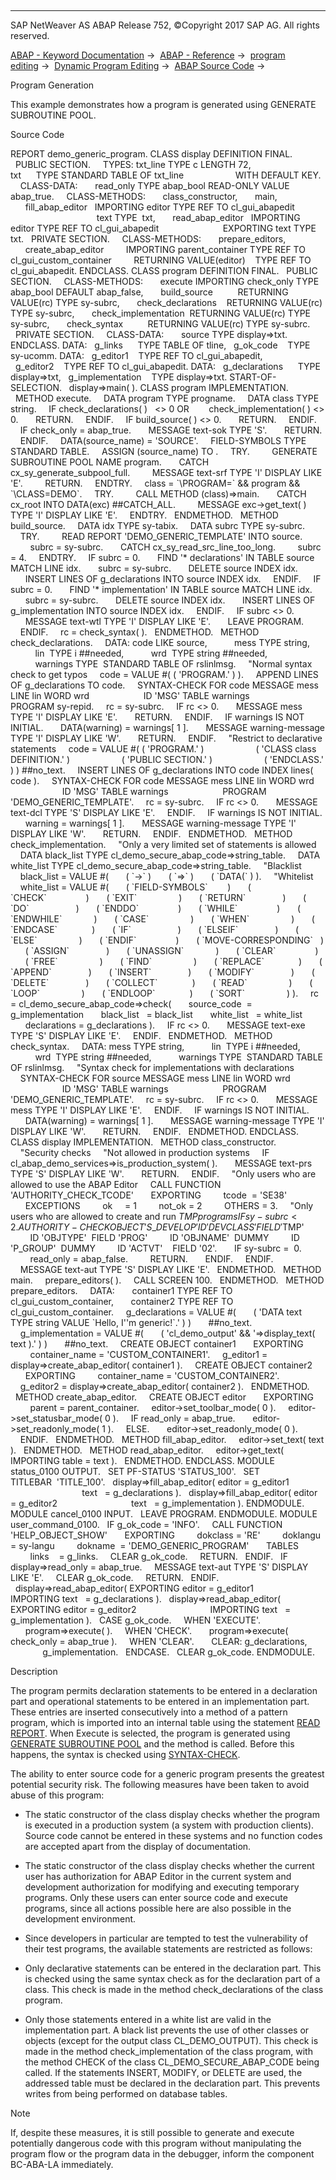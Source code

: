   

* * *

SAP NetWeaver AS ABAP Release 752, ©Copyright 2017 SAP AG. All rights reserved.

[ABAP - Keyword Documentation](https://help.sap.com/doc/abapdocu_752_index_htm/7.52/en-US/abenabap.htm) →  [ABAP - Reference](https://help.sap.com/doc/abapdocu_752_index_htm/7.52/en-US/abenabap_reference.htm) →  [program editing](https://help.sap.com/doc/abapdocu_752_index_htm/7.52/en-US/abenprogram_editing.htm) →  [Dynamic Program Editing](https://help.sap.com/doc/abapdocu_752_index_htm/7.52/en-US/abenabap_language_dynamic.htm) →  [ABAP Source Code](https://help.sap.com/doc/abapdocu_752_index_htm/7.52/en-US/abenabap_generic_program.htm) → 

Program Generation

This example demonstrates how a program is generated using GENERATE SUBROUTINE POOL.

Source Code

REPORT demo\_generic\_program.
CLASS display DEFINITION FINAL.
  PUBLIC SECTION.
    TYPES: txt\_line TYPE c LENGTH 72,
           txt      TYPE STANDARD TABLE OF txt\_line
                    WITH DEFAULT KEY.
    CLASS-DATA:
      read\_only TYPE abap\_bool READ-ONLY VALUE abap\_true.
    CLASS-METHODS:
      class\_constructor,
      main,
      fill\_abap\_editor   IMPORTING editor TYPE REF TO cl\_gui\_abapedit
                                   text TYPE  txt,
      read\_abap\_editor   IMPORTING editor TYPE REF TO cl\_gui\_abapedit
                         EXPORTING text TYPE txt.
  PRIVATE SECTION.
    CLASS-METHODS:
      prepare\_editors,
      create\_abap\_editor
        IMPORTING parent\_container TYPE REF TO cl\_gui\_custom\_container
        RETURNING VALUE(editor)    TYPE REF TO cl\_gui\_abapedit.
ENDCLASS.
CLASS program DEFINITION FINAL.
  PUBLIC SECTION.
    CLASS-METHODS:
      execute IMPORTING check\_only TYPE abap\_bool DEFAULT abap\_false,
      build\_source          RETURNING VALUE(rc) TYPE sy-subrc,
      check\_declarations    RETURNING VALUE(rc) TYPE sy-subrc,
      check\_implementation  RETURNING VALUE(rc) TYPE sy-subrc,
      check\_syntax          RETURNING VALUE(rc) TYPE sy-subrc.
  PRIVATE SECTION.
    CLASS-DATA:
      source TYPE display=>txt.
ENDCLASS.
DATA:
  g\_links      TYPE TABLE OF tline,
  g\_ok\_code    TYPE sy-ucomm.
DATA:
  g\_editor1    TYPE REF TO cl\_gui\_abapedit,
  g\_editor2    TYPE REF TO cl\_gui\_abapedit.
DATA:
  g\_declarations      TYPE display=>txt,
  g\_implementation    TYPE display=>txt.
START-OF-SELECTION.
  display=>main( ).
CLASS program IMPLEMENTATION.
  METHOD execute.
    DATA program TYPE progname.
    DATA class TYPE string.
    IF check\_declarations( )   <> 0 OR
       check\_implementation( ) <> 0.
      RETURN.
    ENDIF.
    IF build\_source( ) <> 0.
      RETURN.
    ENDIF.
    IF check\_only = abap\_true.
      MESSAGE text-sok TYPE 'S'.
      RETURN.
    ENDIF.
    DATA(source\_name) = 'SOURCE'.
    FIELD-SYMBOLS <source> TYPE STANDARD TABLE.
    ASSIGN (source\_name) TO <source>.
    TRY.
        GENERATE SUBROUTINE POOL <source> NAME program.
      CATCH cx\_sy\_generate\_subpool\_full.
        MESSAGE text-srf TYPE 'I' DISPLAY LIKE 'E'.
        RETURN.
    ENDTRY.
    class = \`\\PROGRAM=\` && program && \`\\CLASS=DEMO\`.
    TRY.
        CALL METHOD (class)=>main.
      CATCH cx\_root INTO DATA(exc) ##CATCH\_ALL.
        MESSAGE exc->get\_text( ) TYPE 'I' DISPLAY LIKE 'E'.
    ENDTRY.
  ENDMETHOD.
  METHOD build\_source.
    DATA idx TYPE sy-tabix.
    DATA subrc TYPE sy-subrc.
    TRY.
        READ REPORT 'DEMO\_GENERIC\_TEMPLATE' INTO source.
        subrc = sy-subrc.
      CATCH cx\_sy\_read\_src\_line\_too\_long.
        subrc = 4.
    ENDTRY.
    IF subrc = 0.
      FIND '\* declarations' IN TABLE source MATCH LINE idx.
      subrc = sy-subrc.
      DELETE source INDEX idx.
      INSERT LINES OF g\_declarations INTO source INDEX idx.
    ENDIF.
    IF subrc = 0.
      FIND '\* implementation' IN TABLE source MATCH LINE idx.
      subrc = sy-subrc.
      DELETE source INDEX idx.
      INSERT LINES OF g\_implementation INTO source INDEX idx.
    ENDIF.
    IF subrc <> 0.
      MESSAGE text-wtl TYPE 'I' DISPLAY LIKE 'E'.
      LEAVE PROGRAM.
    ENDIF.
    rc = check\_syntax( ).
  ENDMETHOD.
  METHOD check\_declarations.
    DATA: code LIKE source,
          mess TYPE string,
          lin  TYPE i ##needed,
          wrd  TYPE string ##needed,
          warnings TYPE  STANDARD TABLE OF rslinlmsg.
    "Normal syntax check to get typos
    code = VALUE #( ( 'PROGRAM.' ) ).
    APPEND LINES OF g\_declarations TO code.
    SYNTAX-CHECK FOR code MESSAGE mess LINE lin WORD wrd
                     ID 'MSG' TABLE warnings
                     PROGRAM sy-repid.
    rc = sy-subrc.
    IF rc <> 0.
      MESSAGE mess TYPE 'I' DISPLAY LIKE 'E'.
      RETURN.
    ENDIF.
    IF warnings IS NOT INITIAL.
      DATA(warning) = warnings\[ 1 \].
      MESSAGE warning-message TYPE 'I' DISPLAY LIKE 'W'.
      RETURN.
    ENDIF.
    "Restrict to declarative statements
    code = VALUE #( ( 'PROGRAM.' )
                    ( 'CLASS class DEFINITION.' )
                    ( 'PUBLIC SECTION.' )
                    ( 'ENDCLASS.' ) ) ##no\_text.
    INSERT LINES OF g\_declarations INTO code INDEX lines( code ).
    SYNTAX-CHECK FOR code MESSAGE mess LINE lin WORD wrd
                     ID 'MSG' TABLE warnings
                     PROGRAM 'DEMO\_GENERIC\_TEMPLATE'.
    rc = sy-subrc.
    IF rc <> 0.
      MESSAGE text-dcl TYPE 'S' DISPLAY LIKE 'E'.
    ENDIF.
    IF warnings IS NOT INITIAL.
      warning = warnings\[ 1 \].
      MESSAGE warning-message TYPE 'I' DISPLAY LIKE 'W'.
      RETURN.
    ENDIF.
  ENDMETHOD.
  METHOD check\_implementation.
    "Only a very limited set of statements is allowed
    DATA black\_list TYPE cl\_demo\_secure\_abap\_code=>string\_table.
    DATA white\_list TYPE cl\_demo\_secure\_abap\_code=>string\_table.
    "Blacklist
    black\_list = VALUE #(
      ( \`->\` )
      ( \`=>\` )
      ( \`DATA(\` ) ).
    "Whitelist
    white\_list = VALUE #(
      ( \`FIELD-SYMBOLS\`        )
      ( \`CHECK\`                )
      ( \`EXIT\`                 )
      ( \`RETURN\`               )
      ( \`DO\`                   )
      ( \`ENDDO\`                )
      ( \`WHILE\`                )
      ( \`ENDWHILE\`             )
      ( \`CASE\`                 )
      ( \`WHEN\`                 )
      ( \`ENDCASE\`              )
      ( \`IF\`                   )
      ( \`ELSEIF\`               )
      ( \`ELSE\`                 )
      ( \`ENDIF\`                )
      ( \`MOVE-CORRESPONDING\`   )
      ( \`ASSIGN\`               )
      ( \`UNASSIGN\`             )
      ( \`CLEAR\`                )
      ( \`FREE\`                 )
      ( \`FIND\`                 )
      ( \`REPLACE\`              )
      ( \`APPEND\`               )
      ( \`INSERT\`               )
      ( \`MODIFY\`               )
      ( \`DELETE\`               )
      ( \`COLLECT\`              )
      ( \`READ\`                 )
      ( \`LOOP\`                 )
      ( \`ENDLOOP\`              )
      ( \`SORT\`                 ) ).
    rc = cl\_demo\_secure\_abap\_code=>check(
      source\_code  = g\_implementation
      black\_list   = black\_list
      white\_list   = white\_list
      declarations = g\_declarations ).
    IF rc <> 0.
      MESSAGE text-exe TYPE 'S' DISPLAY LIKE 'E'.
    ENDIF.
  ENDMETHOD.
  METHOD check\_syntax.
    DATA: mess TYPE string,
          lin  TYPE i ##needed,
          wrd  TYPE string ##needed,
          warnings TYPE  STANDARD TABLE OF rslinlmsg.
    "Syntax check for implementations with declarations
    SYNTAX-CHECK FOR source MESSAGE mess LINE lin WORD wrd
                     ID 'MSG' TABLE warnings
                     PROGRAM 'DEMO\_GENERIC\_TEMPLATE'.
    rc = sy-subrc.
    IF rc <> 0.
      MESSAGE mess TYPE 'I' DISPLAY LIKE 'E'.
    ENDIF.
    IF warnings IS NOT INITIAL.
      DATA(warning) = warnings\[ 1 \].
      MESSAGE warning-message TYPE 'I' DISPLAY LIKE 'W'.
      RETURN.
    ENDIF.
  ENDMETHOD.
ENDCLASS.
CLASS display IMPLEMENTATION.
  METHOD class\_constructor.
    "Security checks
    "Not allowed in production systems
    IF cl\_abap\_demo\_services=>is\_production\_system( ).
      MESSAGE text-prs TYPE 'S' DISPLAY LIKE 'W'.
      RETURN.
    ENDIF.
    "Only users who are allowed to use the ABAP Editor
    CALL FUNCTION 'AUTHORITY\_CHECK\_TCODE'
      EXPORTING
        tcode  = 'SE38'
      EXCEPTIONS
        ok     = 1
        not\_ok = 2
        OTHERS = 3.
    "Only users who are allowed to create and run $TMP programs
    IF sy-subrc < 2.
      AUTHORITY-CHECK OBJECT 'S\_DEVELOP'
        ID 'DEVCLASS' FIELD '$TMP'
        ID 'OBJTYPE'  FIELD 'PROG'
        ID 'OBJNAME'  DUMMY
        ID 'P\_GROUP'  DUMMY
        ID 'ACTVT'    FIELD '02'.
      IF sy-subrc =  0.
        read\_only = abap\_false.
        RETURN.
      ENDIF.
    ENDIF.
    MESSAGE text-aut TYPE 'S' DISPLAY LIKE 'E'.
  ENDMETHOD.
  METHOD main.
    prepare\_editors( ).
    CALL SCREEN 100.
  ENDMETHOD.
  METHOD prepare\_editors.
    DATA:
      container1 TYPE REF TO cl\_gui\_custom\_container,
      container2 TYPE REF TO cl\_gui\_custom\_container.
    g\_declarations = VALUE #(
      ( 'DATA text TYPE string VALUE \`Hello, I''m generic!\`.' ) )
      ##no\_text.
    g\_implementation = VALUE #(
      ( 'cl\_demo\_output' && '=>display\_text( text ).' ) )
      ##no\_text.
    CREATE OBJECT container1
      EXPORTING
        container\_name = 'CUSTOM\_CONTAINER1'.
    g\_editor1 = display=>create\_abap\_editor( container1 ).
    CREATE OBJECT container2
      EXPORTING
        container\_name = 'CUSTOM\_CONTAINER2'.
    g\_editor2 = display=>create\_abap\_editor( container2 ).
  ENDMETHOD.
  METHOD create\_abap\_editor.
    CREATE OBJECT editor
      EXPORTING
        parent = parent\_container.
    editor->set\_toolbar\_mode( 0 ).
    editor->set\_statusbar\_mode( 0 ).
    IF read\_only = abap\_true.
      editor->set\_readonly\_mode( 1 ).
    ELSE.
      editor->set\_readonly\_mode( 0 ).
    ENDIF.
  ENDMETHOD.
  METHOD fill\_abap\_editor.
    editor->set\_text( text ).
  ENDMETHOD.
  METHOD read\_abap\_editor.
    editor->get\_text( IMPORTING table = text ).
  ENDMETHOD.
ENDCLASS.
MODULE status\_0100 OUTPUT.
  SET PF-STATUS 'STATUS\_100'.
  SET TITLEBAR  'TITLE\_100'.
  display=>fill\_abap\_editor( editor = g\_editor1
                             text   = g\_declarations ).
  display=>fill\_abap\_editor( editor = g\_editor2
                             text   = g\_implementation ).
ENDMODULE.
MODULE cancel\_0100 INPUT.
  LEAVE PROGRAM.
ENDMODULE.
MODULE user\_command\_0100.
  IF g\_ok\_code = 'INFO'.
    CALL FUNCTION 'HELP\_OBJECT\_SHOW'
      EXPORTING
        dokclass = 'RE'
        doklangu = sy-langu
        dokname  = 'DEMO\_GENERIC\_PROGRAM'
      TABLES
        links    = g\_links.
    CLEAR g\_ok\_code.
    RETURN.
  ENDIF.
  IF display=>read\_only = abap\_true.
    MESSAGE text-aut TYPE 'S' DISPLAY LIKE 'E'.
    CLEAR g\_ok\_code.
    RETURN.
  ENDIF.
  display=>read\_abap\_editor( EXPORTING editor = g\_editor1
                             IMPORTING text   = g\_declarations ).
  display=>read\_abap\_editor( EXPORTING editor = g\_editor2
                             IMPORTING text   = g\_implementation ).
  CASE g\_ok\_code.
    WHEN 'EXECUTE'.
      program=>execute( ).
    WHEN 'CHECK'.
      program=>execute( check\_only = abap\_true ).
    WHEN 'CLEAR'.
      CLEAR: g\_declarations,
             g\_implementation.
  ENDCASE.
  CLEAR g\_ok\_code.
ENDMODULE.

Description

The program permits declaration statements to be entered in a declaration part and operational statements to be entered in an implementation part. These entries are inserted consecutively into a method of a pattern program, which is imported into an internal table using the statement [READ REPORT](https://help.sap.com/doc/abapdocu_752_index_htm/7.52/en-US/abapread_report.htm). When Execute is selected, the program is generated using [GENERATE SUBROUTINE POOL](https://help.sap.com/doc/abapdocu_752_index_htm/7.52/en-US/abapgenerate_subroutine_pool.htm) and the method is called. Before this happens, the syntax is checked using [SYNTAX-CHECK](https://help.sap.com/doc/abapdocu_752_index_htm/7.52/en-US/abapsyntax-check_for_itab.htm).

The ability to enter source code for a generic program presents the greatest potential security risk. The following measures have been taken to avoid abuse of this program:

-   The static constructor of the class display checks whether the program is executed in a production system (a system with production clients). Source code cannot be entered in these systems and no function codes are accepted apart from the display of documentation.

-   The static constructor of the class display checks whether the current user has authorization for ABAP Editor in the current system and development authorization for modifying and executing temporary programs. Only these users can enter source code and execute programs, since all actions possible here are also possible in the development environment.

-   Since developers in particular are tempted to test the vulnerability of their test programs, the available statements are restricted as follows:

-   Only declarative statements can be entered in the declaration part. This is checked using the same syntax check as for the declaration part of a class. This check is made in the method check\_declarations of the class program.

-   Only those statements entered in a white list are valid in the implementation part. A black list prevents the use of other classes or objects (except for the output class CL\_DEMO\_OUTPUT). This check is made in the method check\_implementation of the class program, with the method CHECK of the class CL\_DEMO\_SECURE\_ABAP\_CODE being called. If the statements INSERT, MODIFY, or DELETE are used, the addressed table must be declared in the declaration part. This prevents writes from being performed on database tables.

Note

If, despite these measures, it is still possible to generate and execute potentially dangerous code with this program without manipulating the program flow or the program data in the debugger, inform the component BC-ABA-LA immediately.